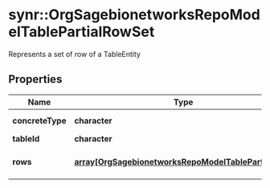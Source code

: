# synr::OrgSagebionetworksRepoModelTablePartialRowSet

Represents a set of row of a TableEntity

## Properties
Name | Type | Description | Notes
------------ | ------------- | ------------- | -------------
**concreteType** | **character** |  | [Enum: [org.sagebionetworks.repo.model.table.PartialRowSet]] 
**tableId** | **character** |  | [optional] 
**rows** | [**array[OrgSagebionetworksRepoModelTablePartialRow]**](org.sagebionetworks.repo.model.table.PartialRow.md) | The partial rows of this set. | [optional] 


